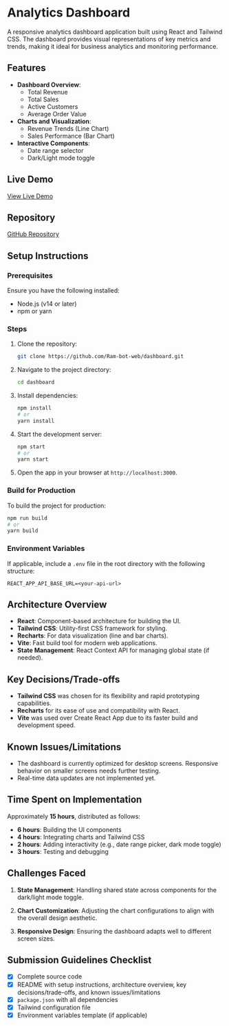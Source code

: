 # Analytics Dashboard

A responsive analytics dashboard application built using React and Tailwind CSS. The dashboard provides visual representations of key metrics and trends, making it ideal for business analytics and monitoring performance.

## Features

- **Dashboard Overview**:
  - Total Revenue
  - Total Sales
  - Active Customers
  - Average Order Value
- **Charts and Visualization**:
  - Revenue Trends (Line Chart)
  - Sales Performance (Bar Chart)
- **Interactive Components**:
  - Date range selector
  - Dark/Light mode toggle

## Live Demo
[View Live Demo](https://dashboard-puce-tau-66.vercel.app/)

## Repository
[GitHub Repository](https://github.com/Ram-bot-web/dashboard)

## Setup Instructions

### Prerequisites

Ensure you have the following installed:
- Node.js (v14 or later)
- npm or yarn

### Steps

1. Clone the repository:
   ```bash
   git clone https://github.com/Ram-bot-web/dashboard.git
   ```

2. Navigate to the project directory:
   ```bash
   cd dashboard
   ```

3. Install dependencies:
   ```bash
   npm install
   # or
   yarn install
   ```

4. Start the development server:
   ```bash
   npm start
   # or
   yarn start
   ```

5. Open the app in your browser at `http://localhost:3000`.

### Build for Production

To build the project for production:
```bash
npm run build
# or
yarn build
```

### Environment Variables

If applicable, include a `.env` file in the root directory with the following structure:
```
REACT_APP_API_BASE_URL=<your-api-url>
```

## Architecture Overview

- **React**: Component-based architecture for building the UI.
- **Tailwind CSS**: Utility-first CSS framework for styling.
- **Recharts**: For data visualization (line and bar charts).
- **Vite**: Fast build tool for modern web applications.
- **State Management**: React Context API for managing global state (if needed).

## Key Decisions/Trade-offs

- **Tailwind CSS** was chosen for its flexibility and rapid prototyping capabilities.
- **Recharts** for its ease of use and compatibility with React.
- **Vite** was used over Create React App due to its faster build and development speed.

## Known Issues/Limitations

- The dashboard is currently optimized for desktop screens. Responsive behavior on smaller screens needs further testing.
- Real-time data updates are not implemented yet.

## Time Spent on Implementation

Approximately **15 hours**, distributed as follows:
- **6 hours**: Building the UI components
- **4 hours**: Integrating charts and Tailwind CSS
- **2 hours**: Adding interactivity (e.g., date range picker, dark mode toggle)
- **3 hours**: Testing and debugging

## Challenges Faced

1. **State Management**:
   Handling shared state across components for the dark/light mode toggle.

2. **Chart Customization**:
   Adjusting the chart configurations to align with the overall design aesthetic.

3. **Responsive Design**:
   Ensuring the dashboard adapts well to different screen sizes.

## Submission Guidelines Checklist

- [x] Complete source code
- [x] README with setup instructions, architecture overview, key decisions/trade-offs, and known issues/limitations
- [x] `package.json` with all dependencies
- [x] Tailwind configuration file
- [x] Environment variables template (if applicable)